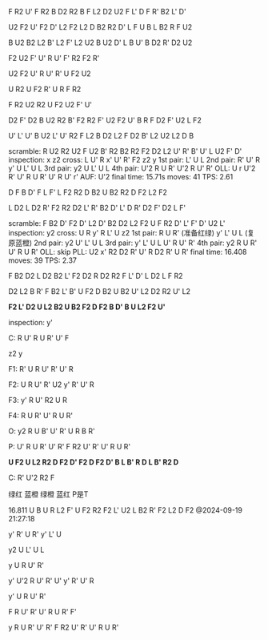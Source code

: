 F R2 U' F R2 B D2 R2 B F L2 D2 U2 F L' D F R' B2 L' D'

U2 F2 U' F2 D' L2 F2 L2 D B2 R2 D' L F U B L B2 R F U2

B U2 B2 L2 B' L2 F' L2 U2 B U2 D' L B U' B D2 R' D2 U2

F2 U2 F' U' R U' F' R2 F2 R'

U2 F2 U' R U' R' U F2 U2

U R2 U F2 R' U R F R2

F R2 U2 R2 U F2 U2 F' U'

D2 F' D2 B U2 R2 B' F2 R2 F' U2 F2 U' B R F D2 F' U2 L F2

U' L' U' B U2 L' U' R2 F L2 B D2 L2 F D2 B' L2 U2 L2 D B

scramble: R U2 R2 U2 F U2 B' R2 B2 R2 F2 D2 L2 U' R' B' U' L U2 F' D'
inspection: x z2
cross: L U' R x' U' R' F2 z2 y
1st pair: L' U L
2nd pair: R' U' R y' U L' U L
3rd pair: y2 U L' U L
4th pair: U'2 R U R' U'2 R U' R'
OLL: U r U'2 R' U' R U R' U' R U' r'
AUF: U'2
final time: 15.71s
moves: 41
TPS: 2.61

D F B D' F L F' L F2 R2 D B2 U B2 R2 D F2 L2 F2

L D2 L D2 R' F2 R2 D2 L' R' B2 D' L' D R' D2 F' D2 L F'

scramble: F B2 D' F2 D' L2 D' B2 D2 L2 F2 U F R2 D' L' F' D' U2 L'
inspection: y2
cross: U R y' R L' U z2
1st pair: R U R' (准备红绿) y' L' U L (复原蓝橙)
2nd pair: y2 U' L' U L
3rd pair: y' L' U L U' R U' R'
4th pair: y2 R U R' U' R U R'
OLL: skip
PLL: U2 x' R2 D2 R' U' R D2 R' U R'
final time: 16.408
moves: 39
TPS: 2.37

F B2 D2 L D2 B2 L' F2 D2 R D2 R2 F L' D' L D2 L F R2

D2 L2 B R' F B2 L' B' U F2 D B2 U B2 U' L2 D2 R2 U' L2

**F2 L' D2 U L2 B2 U B2 F2 D F2 B D' B U L2 F2 U'**

inspection: y'

C: R U' R U R' U' F

z2 y

F1: R' U R U' R' U' R

F2: U R U' R' U2 y' R' U' R

F3: y' R U' R2 U R

F4: R U R' U' R U R'

O: y2 R U B' U' R' U R B R'

P: U' R U R' U' R' F R2 U' R' U' R U R'

**U F2 U L2 R2 D F2 D' F2 D F2 D' B L B' R D L B' R2 D**

C: R' U'2 R2 F

绿红 蓝橙 绿橙 蓝红 P是T

16.811   U B U R L2 F' U F2 R2 F2 L' U2 L B2 R' F2 L2 D F2   @2024-09-19 21:27:18

y' R' U R' y' L' U

y2 U L' U L

y U R U' R'

y' U'2 R U' R' U' y' R' U' R

y' U R U' R'

F R U' R' U' R U R' F'

y R U R' U' R' F R2 U' R' U' R U R'